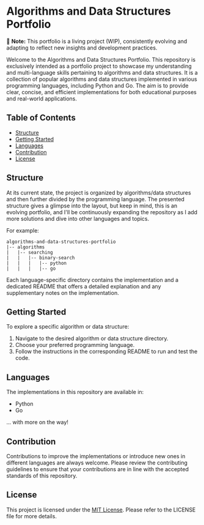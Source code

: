 # Algorithms and Data Structures Portfolio

🚧 **Note:** This portfolio is a living project (WIP), consistently evolving and adapting to reflect new insights and development practices.

Welcome to the Algorithms and Data Structures Portfolio. This repository is exclusively intended as a portfolio project to showcase my understanding and multi-language skills pertaining to algorithms and data structures. It is a collection of popular algorithms and data structures implemented in various programming languages, including Python and Go. The aim is to provide clear, concise, and efficient implementations for both educational purposes and real-world applications.

## Table of Contents

- [Structure](#structure)
- [Getting Started](#getting-started)
- [Languages](#languages)
- [Contribution](#contribution)
- [License](#license)

## Structure

At its current state, the project is organized by algorithms/data structures and then further divided by the programming language. The presented structure gives a glimpse into the layout, but keep in mind, this is an evolving portfolio, and I'll be continuously expanding the repository as I add more solutions and dive into other languages and topics.

For example:

```
algorithms-and-data-structures-portfolio
|-- algorithms
|   |-- searching
|   |   |-- binary-search
|   |   |   |-- python
|   |   |   |-- go
```

Each language-specific directory contains the implementation and a dedicated README that offers a detailed explanation and any supplementary notes on the implementation.

## Getting Started

To explore a specific algorithm or data structure:

1. Navigate to the desired algorithm or data structure directory.
2. Choose your preferred programming language.
3. Follow the instructions in the corresponding README to run and test the code.

## Languages

The implementations in this repository are available in:

- Python
- Go

... with more on the way!

## Contribution

Contributions to improve the implementations or introduce new ones in different languages are always welcome. Please review the contributing guidelines to ensure that your contributions are in line with the accepted standards of this repository.

## License

This project is licensed under the [MIT License](LICENSE.md). Please refer to the LICENSE file for more details.
